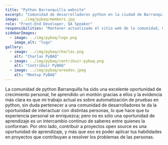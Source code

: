 ```yaml
---
title: "Python Barranquilla website"
excerpt: "Comunidad de desarrolladores python en la ciudad de Barranquilla."
image: ../img/pybaq/members.jpg
role: "Front-End Developer, QA Speaker"
responsibilities: "Mantener actualizado el sitio web de la comunidad, Contribuir con charlas sobre testing"
sidebarImages:
  - image: ../img/pybaq/logo.png
    image_alt: "logo"
gallery:
  - image: ../img/pybaq/charlas.png
    alt: "Charlas PyBAQ"
  - image: ../img/pybaq/contribuir-pybaq.png
    alt: "Contribuir PyBAQ"
  - image: ../img/pybaq/areados.jpeg
    alt: "Meetup PyBAQ"
---
```


La comunidad de python Barranquilla ha sido una excelente oportunidad de crecimiento personal, he aprendido un montón gracias a ellos y la evidencia  más clara es que mi trabajo actual es sobre automatización de pruebas en python, sin duda pertenecer a una comunidad de desarrolladores te da la oportunidad de interactuar con distintas personas, lo que hace que tu experiencia personal se enriquezca; pero no es sólo una oportunidad de aprendizaje es un intercambio continuo de saberes entre quienes la conforman. Por otro lado, contribuir a proyectos open source es una oportunidad de aprendizaje, y más que eso es poder aplicar tus habilidades en proyectos que contribuyan a resolver los ṕroblemas de las personas.  
